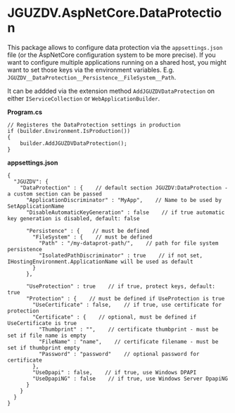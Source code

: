# JGUZDV.AspNetCore.DataProtection

This package allows to configure data protection via the `appsettings.json` file (or the AspNetCore configuration system to be more precise).
If you want to configure multiple applications running on a shared host, you might want to set those keys via the environment variables.
E.g. `JGUZDV__DataProtection__Persistence__FileSystem__Path`.

It can be addded via the extension method `AddJGUZDVDataProtection` on either `IServiceCollection` or `WebApplicationBuilder`.

**Program.cs**
```
// Registeres the DataProtection settings in production
if (builder.Environment.IsProduction())
{
    builder.AddJGUZDVDataProtection();
}
```

**appsettings.json**
```jsonc
{
  "JGUZDV": {
    "DataProtection" : {    // default section JGUZDV:DataProtection - a custom section can be passed
      "ApplicationDiscriminator" : "MyApp",    // Name to be used by SetApplicationName
      "DisableAutomaticKeyGeneration" : false    // if true automatic key generation is disabled, default: false

      "Persistence" : {    // must be defined
        "FileSystem" : {    // must be defined
          "Path" : "/my-dataprot-path/",    // path for file system persistence
          "IsolatedPathDiscriminator" : true    // if not set, IHostingEnvironment.ApplicationName will be used as default
        }
      },

      "UseProtection" : true    // if true, protect keys, default: true
      "Protection" : {    // must be defined if UseProtection is true
        "UseCertificate" : false,    // if true, use certificate for protection
        "Certificate" : {    // optional, must be defined if UseCertificate is true
          "Thumbprint" : "",    // certificate thumbprint - must be set if file name is empty
          "FileName" : "name",    // certificate filename - must be set if thumbprint empty
          "Password" : "password"    // optional password for certificate
        },
        "UseDpapi" : false,    // if true, use Windows DPAPI
        "UseDpapiNG" : false    // if true, use Windows Server DpapiNG
      }
    }
  }
}
```